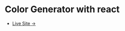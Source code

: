 # Color Generator with react

- [Live Site ->](installation](https://color-generator-by-rafi.netlify.app/)https://color-generator-by-rafi.netlify.app/)
